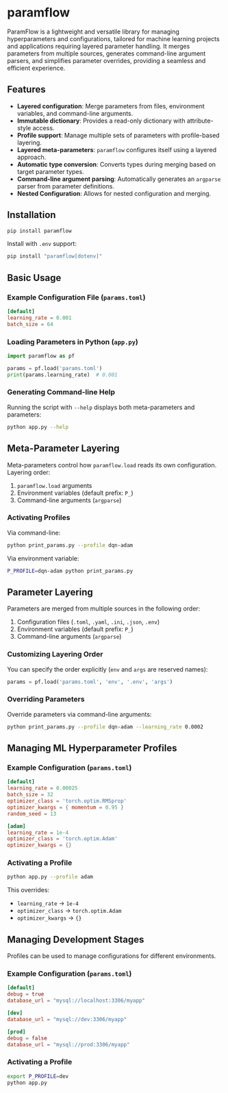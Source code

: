 # paramflow
ParamFlow is a lightweight and versatile library for managing hyperparameters
and configurations, tailored for machine learning projects and applications
requiring layered parameter handling. It merges parameters from multiple
sources, generates command-line argument parsers, and simplifies parameter
overrides, providing a seamless and efficient experience.

## Features
- **Layered configuration**: Merge parameters from files, environment variables, and command-line arguments.
- **Immutable dictionary**: Provides a read-only dictionary with attribute-style access.
- **Profile support**: Manage multiple sets of parameters with profile-based layering.
- **Layered meta-parameters**: `paramflow` configures itself using a layered approach.
- **Automatic type conversion**: Converts types during merging based on target parameter types.
- **Command-line argument parsing**: Automatically generates an `argparse` parser from parameter definitions.
- **Nested Configuration**: Allows for nested configuration and merging.

## Installation
```sh
pip install paramflow
```
Install with `.env` support:
```sh
pip install "paramflow[dotenv]"
```

## Basic Usage
### Example Configuration File (`params.toml`)
```toml
[default]
learning_rate = 0.001
batch_size = 64
```

### Loading Parameters in Python (`app.py`)
```python
import paramflow as pf

params = pf.load('params.toml')
print(params.learning_rate)  # 0.001
```

### Generating Command-line Help
Running the script with `--help` displays both meta-parameters and parameters:
```sh
python app.py --help
```

## Meta-Parameter Layering
Meta-parameters control how `paramflow.load` reads its own configuration. Layering order:
1. `paramflow.load` arguments
2. Environment variables (default prefix: `P_`)
3. Command-line arguments (`argparse`)

### Activating Profiles
Via command-line:
```sh
python print_params.py --profile dqn-adam
```
Via environment variable:
```sh
P_PROFILE=dqn-adam python print_params.py
```

## Parameter Layering
Parameters are merged from multiple sources in the following order:
1. Configuration files (`.toml`, `.yaml`, `.ini`, `.json`, `.env`)
2. Environment variables (default prefix: `P_`)
3. Command-line arguments (`argparse`)

### Customizing Layering Order
You can specify the order explicitly (`env` and `args` are reserved names):
```python
params = pf.load('params.toml', 'env', '.env', 'args')
```

### Overriding Parameters
Override parameters via command-line arguments:
```sh
python print_params.py --profile dqn-adam --learning_rate 0.0002
```

## Managing ML Hyperparameter Profiles
### Example Configuration (`params.toml`)
```toml
[default]
learning_rate = 0.00025
batch_size = 32
optimizer_class = 'torch.optim.RMSprop'
optimizer_kwargs = { momentum = 0.95 }
random_seed = 13

[adam]
learning_rate = 1e-4
optimizer_class = 'torch.optim.Adam'
optimizer_kwargs = {}
```

### Activating a Profile
```sh
python app.py --profile adam
```
This overrides:
- `learning_rate` → `1e-4`
- `optimizer_class` → `torch.optim.Adam`
- `optimizer_kwargs` → `{}`

## Managing Development Stages
Profiles can be used to manage configurations for different environments.

### Example Configuration (`params.toml`)
```toml
[default]
debug = true
database_url = "mysql://localhost:3306/myapp"

[dev]
database_url = "mysql://dev:3306/myapp"

[prod]
debug = false
database_url = "mysql://prod:3306/myapp"
```

### Activating a Profile
```sh
export P_PROFILE=dev
python app.py
```

